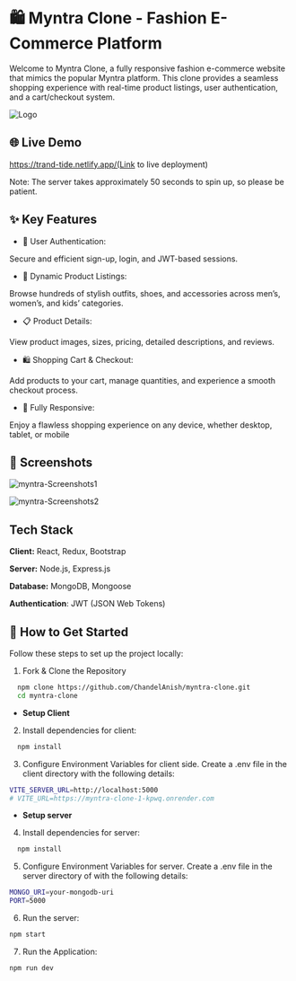 
# 🛍️ Myntra Clone - Fashion E-Commerce Platform

Welcome to Myntra Clone, a fully responsive fashion e-commerce website that mimics the popular Myntra platform. This clone provides a seamless shopping experience with real-time product listings, user authentication, and a cart/checkout system.


![Logo](https://trak.in/wp-content/uploads/2017/12/Myntra-Banner-Opt-1280x720.jpg)


## 🌐 Live Demo

 https://trand-tide.netlify.app/(Link to live deployment)
 
Note: The server takes approximately 50 seconds to spin up, so please be patient.


## ✨ Key Features

- 🔐 User Authentication:

Secure and efficient sign-up, login, and JWT-based sessions.

- 🛒 Dynamic Product Listings:

Browse hundreds of stylish outfits, shoes, and accessories across men’s, women’s, and kids’ categories.

- 📋 Product Details:

View product images, sizes, pricing, detailed descriptions, and reviews.

- 🛍️ Shopping Cart & Checkout:

Add products to your cart, manage quantities, and experience a smooth checkout process.

- 📱 Fully Responsive:

Enjoy a flawless shopping experience on any device, whether desktop, tablet, or mobile
## 📸 Screenshots

![myntra-Screenshots1](https://drive.google.com/uc?id=1FAEiPYF2VlBfNSX8Rj9nw5Kt29yUKDIk)

![myntra-Screenshots2](https://drive.google.com/uc?id=14xu0K13xWAny827xzW7iN5wXmz49m2Kr)
## Tech Stack

**Client:** React, Redux, Bootstrap

**Server:** Node.js, Express.js

**Database:** MongoDB, Mongoose

**Authentication**: JWT (JSON Web Tokens)


## 🚀 How to Get Started

Follow these steps to set up the project locally:

1. Fork & Clone the Repository
```bash
  npm clone https://github.com/ChandelAnish/myntra-clone.git
  cd myntra-clone
```

- **Setup Client**

2. Install dependencies for client:
```bash
  npm install
```

3. Configure Environment Variables for client side. Create a .env file in the client directory with the following details:
```bash
VITE_SERVER_URL=http://localhost:5000
# VITE_URL=https://myntra-clone-1-kpwq.onrender.com
```

- **Setup server**

4. Install dependencies for server:
```bash
  npm install
```

5. Configure Environment Variables for server. Create a .env file in the server directory of with the following details:
```bash
MONGO_URI=your-mongodb-uri
PORT=5000
```

6. Run the server:
```bash
npm start
```

7. Run the Application:
```bash
npm run dev
```



